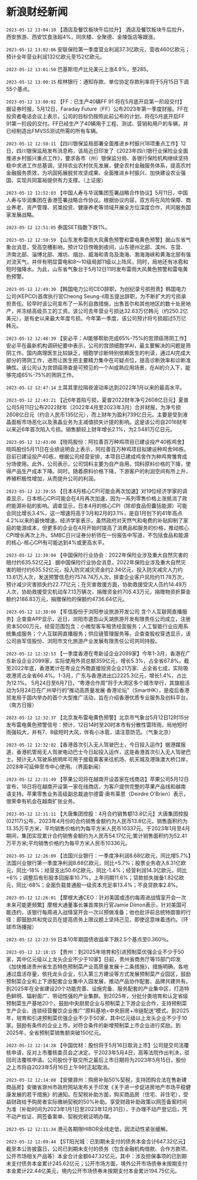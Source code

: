 # 新浪财经新闻
`2023-05-12 13:04:10` 【酒店及餐饮板块午后拉升】 酒店及餐饮板块午后拉升，西安旅游、西安饮食涨超4%，同庆楼、全聚德、金陵饭店等跟涨。

`2023-05-12 13:02:06` 安联保险第一季度营业利润37.3亿欧元，营收460亿欧元；预计全年营业利润132亿欧元至152亿欧元。

`2023-05-12 13:01:50` 巴基斯坦卢比兑美元上涨4.9%，至285。

`2023-05-12 13:00:15` 桂林银行：通知存款、单位协定存款利率将于5月15日下调55个基点。

`2023-05-12 13:00:02` 【FF：已生产40辆FF 91 将在5月底开启第一阶段交付】 据证券时报，5月12日，Faraday Future（FF）公布2023年第一季度财报。FF在投资者电话会议上表示，公司的目标仍按照此前公布的计划，将在5月底开启FF 91第一阶段的交付。FF已经生产了40辆用于工程、测试、营销和用户的车辆，并已经制造出FMVSS测试所需的所有车辆。

`2023-05-12 12:58:11` 【四川银保监局部署全面推进乡村振兴18项重点工作】12日，四川银保监局发布消息称，该局近日印发了《2023年四川银行业保险业全面推进乡村振兴重点工作》，要求各市（州）银保监分局、各银行保险机构继续坚持稳中求进工作总基调，坚持农业农村优先发展，健全农村金融服务体系，提高农村金融服务质效，为巩固拓展脱贫攻坚成果、全面推进乡村振兴、加快建设农业强国、实现共同富裕提供有力支撑。（上证报）

`2023-05-12 12:52:03` 【中国人寿与华润集团签署战略合作协议】5月11日，中国人寿与华润集团在香港签署战略合作协议。根据协议内容，双方将在风险保障、商业养老、资产管理、另类投资、健康养老等领域开展全方位深度合作，共同服务国家发展战略。

`2023-05-12 12:51:05` 泰国SET指数下跌1%。

`2023-05-12 12:50:59` 【山东发布雷雨大风黄色预警和雷电黄色预警】据山东省气象台消息，受高空槽影响，预计12日傍晚到夜间，山东德州北部、滨州、东营、济南北部、淄博北部、潍坊、烟台、威海和青岛及渤海、渤海海峡和黄海北部有强对流天气，并伴有明显雷电和8～10级局部11级以上阵风，同时，局地还有冰雹和短时强降水。为此，山东省气象台于5月12日11时发布雷雨大风黄色预警和雷电黄色预警。

`2023-05-12 12:49:30` 【韩国电力公司CEO辞职，为创纪录亏损担责】韩国电力公司(KEPCO)首席执行官Cheong Seung-il周五提出辞职，为不断扩大的亏损承担责任。较早时该公司宣布了一系列自救措施，出售首尔和其他地区的数十处房地产，并冻结高级员工的工资。该公司去年营业亏损达32.63万亿韩元（约250.2亿美元），是有史以来最大年度亏损。今年第一季度，该公司预计将亏损超过5万亿韩元。

`2023-05-12 12:48:39` 【安必平：AI能够帮助完成65%-75%的宫颈癌筛阴工作】安必平在最新机构调研纪要中表示，公司的宫颈细胞学AI，最主要解决的问题是筛阴工作。国内病理医生比较缺乏，细胞学诊断特别依赖医生的判读，通过AI完成大部分的筛阴工作，进而让医生把主要精力集中在可疑点位，提高诊断效率和诊断准确性。该公司认为宫颈癌筛查是可预见的一个AI成熟应用场景，在AI的介入下，能够完成65%-75%的筛阴工作。

`2023-05-12 12:47:14` 土耳其里拉隔夜波动率达到2022年1月以来的最高水平。

`2023-05-12 12:43:21` 【近6年首陷亏损，夏普2022财年净亏2608亿日元】夏普公司5月11日公布2022财年（2022年4月至2023年3月）合并财报，为净亏损2608亿日元（约合人民币135亿元），而上财年为盈利739亿日元。主要是受到液晶面板市场恶化以及液晶业务为主减值损失计提的影响。这是该公司自2016财年以来近6年首次陷入亏损。销售额较上财年增长2.1%，为2.5481万亿日元。

`2023-05-12 12:43:00` 【晓鸣股份：阿拉善百万种鸡项目已建设投产40栋鸡舍】晓鸣股份5月11日在业绩说明会上表示，阿拉善百万种鸡项目拟建设种鸡舍96栋。目前已建设投产40栋，根据公司经营安排，本项目已建成鸡舍作为种鸡育雏育成分场使用。此外，公司表示，公司饲料主要为自产自用。饲料原料价格的下降，使得产品生产成本下降。同时，随着原料价格下降，下游客户的利润空间有所上升，养殖积极性增加，从而提升公司的利润。

`2023-05-12 12:39:55` 【日本4月核心CPI可能会再次加速】对19位经济学家的调查显示，日本核心CPI可能会在4月再次加速，因为一系列零售价格上涨抵消了政府能源补贴的影响。调查显示，日本4月的核心CPI（除却食品但囊括能源）可能会同比增长3.4%，这一增速将高于3月和2月的3.1%，是自1月创下的41年高点4.2%以来的最快增速。经济学家表示，虽然政府对天然气和电费的补贴抑制了家庭的能源成本，但更多的企业在4月开始时提高了消费品和服务的价格，推动核心CPI增长再次上升。SMBC日兴证券分析师在一份报告中写道，不包括食品和能源的核心-核心CPI有可能达到4%或更高水平。

`2023-05-12 12:39:04` 【中国保险行业协会：2022年保险业涉及重大自然灾害的赔付约635.52亿元】 据中国保险行业协会消息，2022年保险业涉及重大自然灾害的赔付约635.52亿元，投入防灾减灾资金约2.34亿元，投入防灾减灾人力约13.61万人次，发送预警信息约7574.74万人次，排查企业客户风险约11.78万次，预计减少灾害损失约22.77亿元；在灾害救援方面，协助救援受灾人员约14.49万人次，协助救援受灾机动车7.13万辆次，捐赠资金约705.43万元，捐赠物资折算金额约2186.83万元，捐赠保险的保额约4736.64亿元。

`2023-05-12 12:38:00` 【军信股份于浏阳参设旅游开发公司 含个人互联网直播服务】企查查APP显示，近日，浏阳市道吾山天湖旅游开发有限责任公司成立，注册资本5000万元，经营范围包含：小微型客车租赁经营服务；人工智能行业应用系统集成服务；个人互联网直播服务；供应链管理服务等。企查查股权穿透显示，该公司由军信股份、浏阳市文化旅游产业发展有限责任公司共同持股。

`2023-05-12 12:32:53` 【一季度香港在粤新设企业2099家】今年1-3月，香港在广东新设企业2099家，实际使用外资总额359亿元，增长5.3%，占全省67.8%。截至2022年底，香港累计在粤设立外商直接投资企业21万家、占全省七成，实际吸收港资占全省66.4%。1-3月，广东与香港进出口2225.3亿元，增长1.4%，占比为12.1%。 5月24日至6月7日，“粤港合作周”将于大湾区多个城市举行，其旗舰活动为5月24日在广州举行的“推动高质量发展·香港论坛”（SmartHK），是疫后香港贸发局于国内举办的首个大型推广活动，旨在介绍香港优质专业服务及创科平台。（南方日报）

`2023-05-12 12:32:37` 【北京发布雷电黄色预警】北京市气象台5月12日12时15分发布雷电黄色预警信号：预计，12日14时至20时本市有分散性雷阵雨，局地短时雨强较大，并有7、8级短时大风，伴有小冰雹，请注意防范。（气象北京）

`2023-05-12 12:32:02` 【香港首次引入无人驾驶巴士，今日投入运作】据港媒报道，香港机管局无人驾驶电动巴士今日起投入运作，这是香港首次引入无人驾驶巴士。预计无人驾驶系统明年可用于接载乘客来往机场、航天城及港珠澳大桥口岸，2028年可延伸至市中心使用。（界面新闻）

`2023-05-12 12:31:49` 【苹果公司将在越南开设首家在线商店】苹果公司5月12日宣布，18日将在越南开设第一家在线商店，为客户提供完整的苹果产品线和越南语支持。苹果零售业务高级副总裁迪尔德雷·奥布莱恩（Deirdre O'Brien）表示，很荣幸有机会在越南扩张业务。

`2023-05-12 12:31:11` 【大唐集团控股：4月合约销售额13.8亿元】大唐集团控股(02117)公布，2023年4月份的合约销售金额约为人民币13.8亿元，销售面积约为13.35万平方米，平均销售价格约为每平方米人民币10337元。于2023年1月至4月期间，集团实现累计合约销售金额约为人民币54.17亿元;累计销售面积约为52.41万平方米;平均销售价格约为每平方米人民币10336元。

`2023-05-12 12:26:09` 【法国兴业银行：一季度净利润8.68亿欧元，同比增5.7%】法国兴业银行第一季度净利润8.68亿欧元，同比+5.7%；股票业务收入8.31亿欧元，同比-18%；经营支出50.6亿欧元，同比-1.4%；经营利润14.3亿欧元，同比+6%；调整后有形股本回报率10.7%，上年同期11.6%；贷款损失拨备1.82亿欧元，同比-68%；全面负载普通股一级资本充足率13.4%；不良贷款率2.8%。

`2023-05-12 12:26:01` 【摩根大通CEO：针对美国或违约每周进战情室开会一次 未来可能更频繁】摩根大通董事长兼首席执行官Jamie Dimon表示，针对美国可能违约，该银行每周进入战情室开会一次以预做准备；他也批评前总统特朗普的行径：即鼓励共和党议员在提高债务上限议题上坚持己见，即使这意味着违约。（环球市场播报）

`2023-05-12 12:23:59` 日本10年期国债收益率下跌2.5个基点至0.360％。

`2023-05-12 12:18:15` 【贵州：到2025年培育和引进预制菜优强企业不少于50家，其中亿元级以上龙头企业不少于10家】日前，贵州省商务厅等15部门印发《加快推进贵州省生态特色预制菜产业高质量发展十二条措施》，措施明确，各地通过盘活存量，依托龙头企业，引入第三方建设等方式发展预制菜产业园区，鼓励预制菜企业和上下游配套企业集中入园发展，推动产品协作配套、品牌共建共有。到2025年在全省建设20个功能完善、设施完备、服务配套的产业集中区，打造特色鲜明、辐射面广、带动性强的产业集群。到2025年，分批分类培育和认定省级预制菜生产基地20个。鼓励中央厨房企业与预制菜上下游企业合作，支持预制菜生产企业、连锁经营餐饮企业推广“原料基地+中央厨房+冷链配送”模式。到2025年，培育和引进预制菜优强企业不少于50家，其中亿元级以上龙头企业不少于10家。鼓励有条件的企业上市，对符合条件的新增预制菜上市企业进行奖励。到2025年，全省预制菜销售额突破150亿元。

`2023-05-12 12:14:28` 【中国优材：股份将于5月16日取消上市】公司提交司法覆核申请，反对上市覆核委员会之决定。于2023年5月4日，高等法院作出判决，驳回司法覆核申请。公司股份于联交所之最后上市日期将为2023年5月15日，股份之上市将自2023年5月16日上午9时正起取消。

`2023-05-12 12:14:08` 【安徽滁州：购房补贴50%契税，支持团购合法在售新建商品房】安徽省滁州市政府网站发布关于印发《关于进一步促进房地产市场平稳健康发展的若干措施》的通知。在契税补助方面，购买商品房（住宅、非住宅），受益财政给予购房者实际缴纳契税的50%补助。享受财政补助政策以网签备案时间为准（补助时间为2023年1月1日至2023年12月31日），于办理不动产登记后，凭不动产权证、网签备案单、契税完税证明办理。

`2023-05-12 12:11:34` 港元各期限HIBOR全线走低，因流动性紧张缓解。

`2023-05-12 12:09:44` 【ST阳光城：已到期未支付的债务本金合计647.32亿元】截至本公告披露日，公司已到期未支付的债务（包含金融机构借款、合作方款项、公开市场相关产品等）本金合计金额647.32亿元，其中：涉及担保事项的已到期未支付债务本金累计245.62亿元；公开市场方面，境外公开市场债券未按期支付本金累计22.44亿美元，境内公开市场债券未按期支付本金累计194.75亿元。

